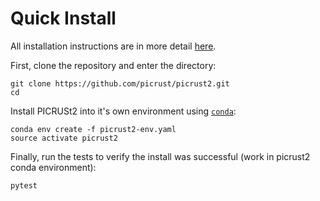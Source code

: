 # Quick Install

All installation instructions are in more detail [here](https://github.com/picrust/picrust2/wiki/Installation).

First, clone the repository and enter the directory:

```
git clone https://github.com/picrust/picrust2.git
cd
```

Install PICRUSt2 into it's own environment using [`conda`](https://conda.io/miniconda.html):

```
conda env create -f picrust2-env.yaml
source activate picrust2
```

Finally, run the tests to verify the install was successful (work in picrust2 conda environment):

```
pytest
```
